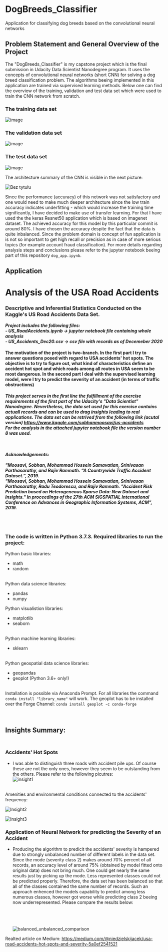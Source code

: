 # DogBreeds_Classifier
Application for classifying dog breeds based on the convolutional neural networks

## Problem Statement and General Overview of the Project
The "DogBreeds_Classifier" is my capstone project which is the final submission in Udacity Data Scientist Nanodegree program.
It uses the concepts of convolutional neural networks (short CNN) for solving a dog breed classification problem.
The algorithms beeing implemented in this application are trained via supervised learning methods.
Below one can find the overview of the training, validation and test data set which were used to train the CNN network from scratch.

### The training data set
![image](https://user-images.githubusercontent.com/64994740/152216245-5303f3c9-dc56-4973-ab93-89dab1745647.png)
### The validation data set
![image](https://user-images.githubusercontent.com/64994740/152216419-4521f267-12d0-48df-94fa-0cea1134c25a.png)
### The test data set
![image](https://user-images.githubusercontent.com/64994740/152216401-1ccfbb11-64db-4a69-b609-33b7ea93941e.png)

The architecture summary of the CNN is visible in the next picture:

![Bez tytułu](https://user-images.githubusercontent.com/64994740/152219184-c59c6727-8a1e-4992-8df3-59e879063b7b.png)



Since the performance (accuracy) of this network was not satisfactory and one would need to make much deeper architecture since the low train accuracy indicates underfitting - which would increase the training time significantly, I have decided to make use of transfer learning. For that I have used the the keras Resnet50 application which is based on imagenet dataset. The achieved accuracy for this model by this particular commit is around 80%. I have chosen the accuracy despite the fact that the data is quite inbalanced. Since the problem domain is concept of fun application is is not so important to get high recall or precision as in case of more serious topics (for example account fraud classification). For more details regarding analysis steps and conclusions please refer to the jupyter notebook beeing part of this repository `dog_app.ipynb`.

## Application



# Analysis of the USA Road Accidents
### Descriptive and Inferential Statistics Conducted on the Kaggle's US Road Accidents Data Set.
***Project includes the following files:***  
***- US_RoadAccidents.ipynb -> jupyter notebook file containing whole analysis***  
***- US_Accidents_Dec20.csv -> csv file with records as of Decemeber 2020***

#### The motivation of the project is two-branch. In the first part I try to answer questions posed with regard to USA accidents' hot spots. The objective is to try to figure out, what kind of characteristics define an accident hot spot and which roads among all routes in USA seem to be most dangerous. In the second part I deal with the supervised learning model, were I try to predict the severity of an accident (in terms of traffic obstructions)

***This project serves in the first line the fulfillment of the exercise requirements of the first part of the Udacity's "Data Scientist" Nanodegree. Nevertheless, the data set used for this exercise contains actuall records and can be used to drag insights leading to real applications. 
The data set can be retrived from the following link (acutal version) https://www.kaggle.com/sobhanmoosavi/us-accidents  
For the analysis in the attached jupyter notebook file the version number 8 was used.<br/><br/><br/><br/>
Acknowledgements:  <br/><br/>
"Moosavi, Sobhan, Mohammad Hossein Samavatian, Srinivasan Parthasarathy, and Rajiv Ramnath. “A Countrywide Traffic Accident Dataset.”, 2019.  
"Moosavi, Sobhan, Mohammad Hossein Samavatian, Srinivasan Parthasarathy, Radu Teodorescu, and Rajiv Ramnath. "Accident Risk Prediction based on Heterogeneous Sparse Data: New Dataset and Insights." In proceedings of the 27th ACM SIGSPATIAL International Conference on Advances in Geographic Information Systems, ACM", 2019.***  <br/><br/><br/><br/>

### The code is written in Python 3.7.3. Required libraries to run the project:

Python basic libraries:
- math
- random  <br/><br/>

Python data science libraries:
- pandas
- numpy

Python visualistion libraries:
- matplotlib
- seaborn <br/><br/>

Python machine learning libraries:
- sklearn <br/><br/>

Python geospatial data science libraries:
- geopandas
- geoplot (Python 3.6+ only!) <br/><br/>  

Installation is possible via Anaconda Prompt. For all libraries the command `conda install "library_name"` will work. The geoplot has to be installed over the Forge Channel:  `conda install geoplot -c conda-forge` <br/><br/><br/>

## Insights Summary: </br></br>
### Accidents' Hot Spots
- I was able to distinguish three roads with accident pile ups. Of course these are not the only ones, however they seem to be outstanding from the others.
Please refer to the following picutres:  
![insight1](https://user-images.githubusercontent.com/64994740/127754365-1f627c56-3c20-411f-9cac-7aa0751a3902.png)



</br>
Amenities and environmental conditions connected to the accidents' frequency:<br/>

![Insight2](https://user-images.githubusercontent.com/64994740/127754371-29e29c15-12a0-4f04-a2a4-b4b812acd35c.png)
<br/>

![Insight3](https://user-images.githubusercontent.com/64994740/127754376-eb841206-bebf-4b50-ae83-7d541fe7a975.png)


### Application of Neural Network for predicting the Severity of an Accident
- Producing the algorithm to predicit the accidents' severity is hampered due to strongly unbalanced number of different labels in the data set. Since the mode (severity class 2) makes around 70% percent of all records, an accuracy level of around 75% (obtained by model fitted onto original data) does not bring much. One could get nearly the same results just by picking up the mode. Less represented classes could not be predicted properly. Therefore, the data set has been balanced so that all of the classes contained the same number of records. Such an approach enhenced the models capability to predict among less numerous classes, however got worse while predicting class 2 beeing now underrepresented. Please compare the results below:</br></br></br></br></br>
![balanced_unbalanced_comparison](https://user-images.githubusercontent.com/64994740/127754238-9c2915cb-38b1-4c0e-9dbf-44879506e173.png)

Realted article on Medium:
https://medium.com/@niedzielskijacek/usa-road-accidents-hot-spots-and-severity-5a0ef2541521
